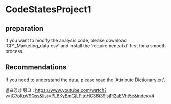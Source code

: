 # CodeStatesProject1

## preparation
If you want to modify the analysis code, please download 'CP1_Marketing_data.csv' and install the 'requirements.txt' first for a smooth process.

## Recommendations
If you need to understand the data, please read the 'Attribute Dictionary.txt'.

발표영상 링크 : https://www.youtube.com/watch?v=jC7oKpV9Qss&list=PL6KyBmGjLPitqHC36i39jsjPl2aEVht5e&index=4
